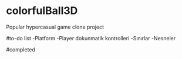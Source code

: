 # colorfulBall3D
Popular hypercasual game clone project

#to-do list
-Platform
-Player dokunmatik kontrolleri
-Sınırlar
-Nesneler

#completed
